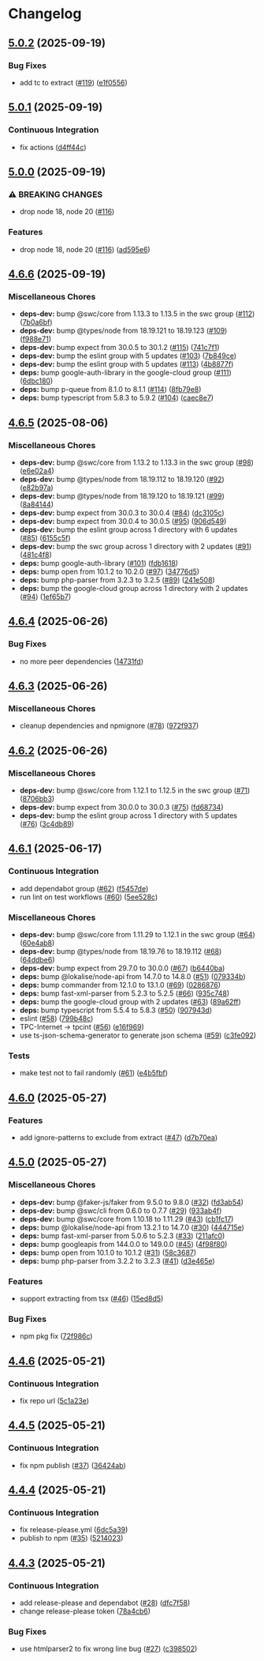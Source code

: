 # Changelog

## [5.0.2](https://github.com/tpcint/l10n-tools/compare/v5.0.1...v5.0.2) (2025-09-19)


### Bug Fixes

* add tc to extract ([#119](https://github.com/tpcint/l10n-tools/issues/119)) ([e1f0556](https://github.com/tpcint/l10n-tools/commit/e1f055658b42d1b733921e497ae81abe6ca0cab4))

## [5.0.1](https://github.com/tpcint/l10n-tools/compare/v5.0.0...v5.0.1) (2025-09-19)


### Continuous Integration

* fix actions ([d4ff44c](https://github.com/tpcint/l10n-tools/commit/d4ff44cbc123df4dc1d0aff9f13415c80f57426b))

## [5.0.0](https://github.com/tpcint/l10n-tools/compare/v4.6.6...v5.0.0) (2025-09-19)


### ⚠ BREAKING CHANGES

* drop node 18, node 20 ([#116](https://github.com/tpcint/l10n-tools/issues/116))

### Features

* drop node 18, node 20 ([#116](https://github.com/tpcint/l10n-tools/issues/116)) ([ad595e6](https://github.com/tpcint/l10n-tools/commit/ad595e67353108a5db0f6603dbe9ef1c56651152))

## [4.6.6](https://github.com/tpcint/l10n-tools/compare/v4.6.5...v4.6.6) (2025-09-19)


### Miscellaneous Chores

* **deps-dev:** bump @swc/core from 1.13.3 to 1.13.5 in the swc group ([#112](https://github.com/tpcint/l10n-tools/issues/112)) ([7b0a6bf](https://github.com/tpcint/l10n-tools/commit/7b0a6bfd1c0cbb3f89d1e41c87f8d7064681aec0))
* **deps-dev:** bump @types/node from 18.19.121 to 18.19.123 ([#109](https://github.com/tpcint/l10n-tools/issues/109)) ([f988e71](https://github.com/tpcint/l10n-tools/commit/f988e715e561bf5d54ffe7d9fe7e07adea2ff7af))
* **deps-dev:** bump expect from 30.0.5 to 30.1.2 ([#115](https://github.com/tpcint/l10n-tools/issues/115)) ([741c7f1](https://github.com/tpcint/l10n-tools/commit/741c7f1dca88fafb282a25e499c7e752256ed8d8))
* **deps-dev:** bump the eslint group with 5 updates ([#103](https://github.com/tpcint/l10n-tools/issues/103)) ([7b849ce](https://github.com/tpcint/l10n-tools/commit/7b849ceed673484adbc768b786fd3a8ed340b3df))
* **deps-dev:** bump the eslint group with 5 updates ([#113](https://github.com/tpcint/l10n-tools/issues/113)) ([4b8877f](https://github.com/tpcint/l10n-tools/commit/4b8877f978f3c34ef12e7fd0577108ec201be5b4))
* **deps:** bump google-auth-library in the google-cloud group ([#111](https://github.com/tpcint/l10n-tools/issues/111)) ([6dbc180](https://github.com/tpcint/l10n-tools/commit/6dbc18008e082e4813c13fba7186d078b9709029))
* **deps:** bump p-queue from 8.1.0 to 8.1.1 ([#114](https://github.com/tpcint/l10n-tools/issues/114)) ([8fb79e8](https://github.com/tpcint/l10n-tools/commit/8fb79e88b4606a30123afe5365ebfb0634c35941))
* **deps:** bump typescript from 5.8.3 to 5.9.2 ([#104](https://github.com/tpcint/l10n-tools/issues/104)) ([caec8e7](https://github.com/tpcint/l10n-tools/commit/caec8e7d3fbea9be3fc513fd61fc720bbca0fe16))

## [4.6.5](https://github.com/tpcint/l10n-tools/compare/v4.6.4...v4.6.5) (2025-08-06)


### Miscellaneous Chores

* **deps-dev:** bump @swc/core from 1.13.2 to 1.13.3 in the swc group ([#98](https://github.com/tpcint/l10n-tools/issues/98)) ([e6e02a4](https://github.com/tpcint/l10n-tools/commit/e6e02a41eb32fa87144925e4ffa26a21ea3ce467))
* **deps-dev:** bump @types/node from 18.19.112 to 18.19.120 ([#92](https://github.com/tpcint/l10n-tools/issues/92)) ([e82b97a](https://github.com/tpcint/l10n-tools/commit/e82b97ab758cc0ff7ccf36fa25142e4940789b5e))
* **deps-dev:** bump @types/node from 18.19.120 to 18.19.121 ([#99](https://github.com/tpcint/l10n-tools/issues/99)) ([8a84144](https://github.com/tpcint/l10n-tools/commit/8a84144500faec8130f05f6539b29f9b86d7f4cb))
* **deps-dev:** bump expect from 30.0.3 to 30.0.4 ([#84](https://github.com/tpcint/l10n-tools/issues/84)) ([dc3105c](https://github.com/tpcint/l10n-tools/commit/dc3105cdc3c802d7ecc6a8428be5220c52ef44c0))
* **deps-dev:** bump expect from 30.0.4 to 30.0.5 ([#95](https://github.com/tpcint/l10n-tools/issues/95)) ([906d549](https://github.com/tpcint/l10n-tools/commit/906d54963189475a365f279eeed30248c96c7290))
* **deps-dev:** bump the eslint group across 1 directory with 6 updates ([#85](https://github.com/tpcint/l10n-tools/issues/85)) ([6155c5f](https://github.com/tpcint/l10n-tools/commit/6155c5fbcd72a6434d449c1f7bffdc2cc044dc4a))
* **deps-dev:** bump the swc group across 1 directory with 2 updates ([#91](https://github.com/tpcint/l10n-tools/issues/91)) ([481c4f8](https://github.com/tpcint/l10n-tools/commit/481c4f83820da235d2d32d827ada0050dd9f9752))
* **deps:** bump google-auth-library ([#101](https://github.com/tpcint/l10n-tools/issues/101)) ([fdb1618](https://github.com/tpcint/l10n-tools/commit/fdb161841a979258aa811ab9e25c609bdca9a150))
* **deps:** bump open from 10.1.2 to 10.2.0 ([#97](https://github.com/tpcint/l10n-tools/issues/97)) ([34776d5](https://github.com/tpcint/l10n-tools/commit/34776d5d9a04ffc984b0817dc37eb6130d0faede))
* **deps:** bump php-parser from 3.2.3 to 3.2.5 ([#89](https://github.com/tpcint/l10n-tools/issues/89)) ([241e508](https://github.com/tpcint/l10n-tools/commit/241e50863b99f09705efaaa63795d622559d12af))
* **deps:** bump the google-cloud group across 1 directory with 2 updates ([#94](https://github.com/tpcint/l10n-tools/issues/94)) ([1ef65b7](https://github.com/tpcint/l10n-tools/commit/1ef65b7b0d0d8cfd68a0a151a5aa4676aaf052b2))

## [4.6.4](https://github.com/tpcint/l10n-tools/compare/v4.6.3...v4.6.4) (2025-06-26)


### Bug Fixes

* no more peer dependencies ([14731fd](https://github.com/tpcint/l10n-tools/commit/14731fd8856af95c4f0807b1246472f56d086449))

## [4.6.3](https://github.com/tpcint/l10n-tools/compare/v4.6.2...v4.6.3) (2025-06-26)


### Miscellaneous Chores

* cleanup dependencies and npmignore ([#78](https://github.com/tpcint/l10n-tools/issues/78)) ([972f937](https://github.com/tpcint/l10n-tools/commit/972f93795bf3c0607dd21f51cb3900e7ca170c18))

## [4.6.2](https://github.com/tpcint/l10n-tools/compare/v4.6.1...v4.6.2) (2025-06-26)


### Miscellaneous Chores

* **deps-dev:** bump @swc/core from 1.12.1 to 1.12.5 in the swc group ([#71](https://github.com/tpcint/l10n-tools/issues/71)) ([8706bb3](https://github.com/tpcint/l10n-tools/commit/8706bb3513556d469352b462bb75b843b9cdbb2f))
* **deps-dev:** bump expect from 30.0.0 to 30.0.3 ([#75](https://github.com/tpcint/l10n-tools/issues/75)) ([fd68734](https://github.com/tpcint/l10n-tools/commit/fd68734d166e81fb099497eef0f40d2401e5b2ec))
* **deps-dev:** bump the eslint group across 1 directory with 5 updates ([#76](https://github.com/tpcint/l10n-tools/issues/76)) ([3c4db89](https://github.com/tpcint/l10n-tools/commit/3c4db89369b97e647487412e44361fdc20959363))

## [4.6.1](https://github.com/tpcint/l10n-tools/compare/v4.6.0...v4.6.1) (2025-06-17)


### Continuous Integration

* add dependabot group ([#62](https://github.com/tpcint/l10n-tools/issues/62)) ([f5457de](https://github.com/tpcint/l10n-tools/commit/f5457de39b73a3d97fc3fd20539894bf0665dc17))
* run lint on test workflows ([#60](https://github.com/tpcint/l10n-tools/issues/60)) ([5ee528c](https://github.com/tpcint/l10n-tools/commit/5ee528cc1a160214606208b7897cc9e345b494eb))


### Miscellaneous Chores

* **deps-dev:** bump @swc/core from 1.11.29 to 1.12.1 in the swc group ([#64](https://github.com/tpcint/l10n-tools/issues/64)) ([60e4ab8](https://github.com/tpcint/l10n-tools/commit/60e4ab8cd37b2decec6efc20758d2b2a4d41982d))
* **deps-dev:** bump @types/node from 18.19.76 to 18.19.112 ([#68](https://github.com/tpcint/l10n-tools/issues/68)) ([64ddbe6](https://github.com/tpcint/l10n-tools/commit/64ddbe697ba70eac84ea3a0748ba791d4091aec7))
* **deps-dev:** bump expect from 29.7.0 to 30.0.0 ([#67](https://github.com/tpcint/l10n-tools/issues/67)) ([b6440ba](https://github.com/tpcint/l10n-tools/commit/b6440ba33c3286735dc30898b23d978c9fd837d3))
* **deps:** bump @lokalise/node-api from 14.7.0 to 14.8.0 ([#51](https://github.com/tpcint/l10n-tools/issues/51)) ([079334b](https://github.com/tpcint/l10n-tools/commit/079334b3d63e6f842e38cbd8be4afdeb13db3a77))
* **deps:** bump commander from 12.1.0 to 13.1.0 ([#69](https://github.com/tpcint/l10n-tools/issues/69)) ([0286876](https://github.com/tpcint/l10n-tools/commit/0286876fd326943e59ee4f1aec84b2f5cb0f1982))
* **deps:** bump fast-xml-parser from 5.2.3 to 5.2.5 ([#66](https://github.com/tpcint/l10n-tools/issues/66)) ([935c748](https://github.com/tpcint/l10n-tools/commit/935c74888d0bf0e142dca41faa0daddc8c07ae86))
* **deps:** bump the google-cloud group with 2 updates ([#63](https://github.com/tpcint/l10n-tools/issues/63)) ([89a62ff](https://github.com/tpcint/l10n-tools/commit/89a62ffabddbec33ef7511e2a5555ca9ca99b94a))
* **deps:** bump typescript from 5.5.4 to 5.8.3 ([#50](https://github.com/tpcint/l10n-tools/issues/50)) ([907943d](https://github.com/tpcint/l10n-tools/commit/907943de2f5a1c284dd2eaa2383805b9e12320f7))
* eslint ([#58](https://github.com/tpcint/l10n-tools/issues/58)) ([799b48c](https://github.com/tpcint/l10n-tools/commit/799b48c5b10f602faff30ecbe7a08d7c79a49581))
* TPC-Internet -&gt; tpcint ([#56](https://github.com/tpcint/l10n-tools/issues/56)) ([e16f969](https://github.com/tpcint/l10n-tools/commit/e16f969dd87b242641a1b4576a89ec88c31bd0d9))
* use ts-json-schema-generator to generate json schema ([#59](https://github.com/tpcint/l10n-tools/issues/59)) ([c3fe092](https://github.com/tpcint/l10n-tools/commit/c3fe09205c2ad4dd86150061b32e60a73446c254))


### Tests

* make test not to fail randomly ([#61](https://github.com/tpcint/l10n-tools/issues/61)) ([e4b5fbf](https://github.com/tpcint/l10n-tools/commit/e4b5fbf498ed9f62c6c5c3ad0c255cd9e8ab444c))

## [4.6.0](https://github.com/tpcint/l10n-tools/compare/v4.5.0...v4.6.0) (2025-05-27)


### Features

* add ignore-patterns to exclude from extract ([#47](https://github.com/tpcint/l10n-tools/issues/47)) ([d7b70ea](https://github.com/tpcint/l10n-tools/commit/d7b70eadfcc1fa688d00e85e598ccb5c7bfc1d42))

## [4.5.0](https://github.com/tpcint/l10n-tools/compare/v4.4.6...v4.5.0) (2025-05-27)


### Miscellaneous Chores

* **deps-dev:** bump @faker-js/faker from 9.5.0 to 9.8.0 ([#32](https://github.com/tpcint/l10n-tools/issues/32)) ([fd3ab54](https://github.com/tpcint/l10n-tools/commit/fd3ab5430691418c057e5782f017ec17605e22fc))
* **deps-dev:** bump @swc/cli from 0.6.0 to 0.7.7 ([#29](https://github.com/tpcint/l10n-tools/issues/29)) ([933ab4f](https://github.com/tpcint/l10n-tools/commit/933ab4fe9a629541ef3e32d049f2393fc7452dc8))
* **deps-dev:** bump @swc/core from 1.10.18 to 1.11.29 ([#43](https://github.com/tpcint/l10n-tools/issues/43)) ([cb1fc17](https://github.com/tpcint/l10n-tools/commit/cb1fc17c9d7b15309c12849547773c02cb3ecfd1))
* **deps:** bump @lokalise/node-api from 13.2.1 to 14.7.0 ([#30](https://github.com/tpcint/l10n-tools/issues/30)) ([444715e](https://github.com/tpcint/l10n-tools/commit/444715e793400042ba3f6a68ac590607212d8b8d))
* **deps:** bump fast-xml-parser from 5.0.6 to 5.2.3 ([#33](https://github.com/tpcint/l10n-tools/issues/33)) ([211afc0](https://github.com/tpcint/l10n-tools/commit/211afc0114902d642c4b26f18934e0aa8a9bb5ba))
* **deps:** bump googleapis from 144.0.0 to 149.0.0 ([#45](https://github.com/tpcint/l10n-tools/issues/45)) ([4f98f80](https://github.com/tpcint/l10n-tools/commit/4f98f805ac096a823dc089e58c3a74d83077b24e))
* **deps:** bump open from 10.1.0 to 10.1.2 ([#31](https://github.com/tpcint/l10n-tools/issues/31)) ([58c3687](https://github.com/tpcint/l10n-tools/commit/58c36878bc14e7478f8b265428cea1bab5244a78))
* **deps:** bump php-parser from 3.2.2 to 3.2.3 ([#41](https://github.com/tpcint/l10n-tools/issues/41)) ([d3e465e](https://github.com/tpcint/l10n-tools/commit/d3e465e9b39833a7ae3577ce7f6a8c2e4467ec9b))


### Features

* support extracting from tsx ([#46](https://github.com/tpcint/l10n-tools/issues/46)) ([15ed8d5](https://github.com/tpcint/l10n-tools/commit/15ed8d50b9b1f9737d0d14b8b3d779fb5aa3f888))


### Bug Fixes

* npm pkg fix ([72f986c](https://github.com/tpcint/l10n-tools/commit/72f986c0c6ff1128700b57c9de6f5c9757c30a59))

## [4.4.6](https://github.com/tpcint/l10n-tools/compare/v4.4.5...v4.4.6) (2025-05-21)


### Continuous Integration

* fix repo url ([5c1a23e](https://github.com/tpcint/l10n-tools/commit/5c1a23e235df918648bf4bb34436a7adbbb1b16f))

## [4.4.5](https://github.com/tpcint/l10n-tools/compare/v4.4.4...v4.4.5) (2025-05-21)


### Continuous Integration

* fix npm publish ([#37](https://github.com/tpcint/l10n-tools/issues/37)) ([36424ab](https://github.com/tpcint/l10n-tools/commit/36424abf39eca4740396dacc5e0aae9ec58539c2))

## [4.4.4](https://github.com/tpcint/l10n-tools/compare/v4.4.3...v4.4.4) (2025-05-21)


### Continuous Integration

* fix release-please.yml ([6dc5a39](https://github.com/tpcint/l10n-tools/commit/6dc5a3919f8dc7aae9dfa9eb87933de96f347b5a))
* publish to npm ([#35](https://github.com/tpcint/l10n-tools/issues/35)) ([5214023](https://github.com/tpcint/l10n-tools/commit/52140239c591720808502bc2775a089de367927f))

## [4.4.3](https://github.com/tpcint/l10n-tools/compare/v4.4.2...v4.4.3) (2025-05-21)


### Continuous Integration

* add release-please and dependabot ([#28](https://github.com/tpcint/l10n-tools/issues/28)) ([dfc7f58](https://github.com/tpcint/l10n-tools/commit/dfc7f5863525c36a22d1b01c97bc378b78489fc6))
* change release-please token ([78a4cb6](https://github.com/tpcint/l10n-tools/commit/78a4cb654e625d267340275135dbffb662b5df8c))


### Bug Fixes

* use htmlparser2 to fix wrong line bug ([#27](https://github.com/tpcint/l10n-tools/issues/27)) ([c398502](https://github.com/tpcint/l10n-tools/commit/c398502fdc04d0c37845777bb5a9bfb98eaed576))
